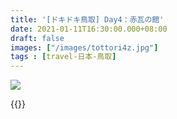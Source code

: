```yaml
---
title: '[ドキドキ鳥取] Day4：赤瓦の館'
date: 2021-01-11T16:30:00.000+08:00
draft: false
images: ["/images/tottori4z.jpg"]
tags : [travel-日本-鳥取]
---
```




![](/images/tottori4z.jpg)

 
  
{{<tottori>}}  
